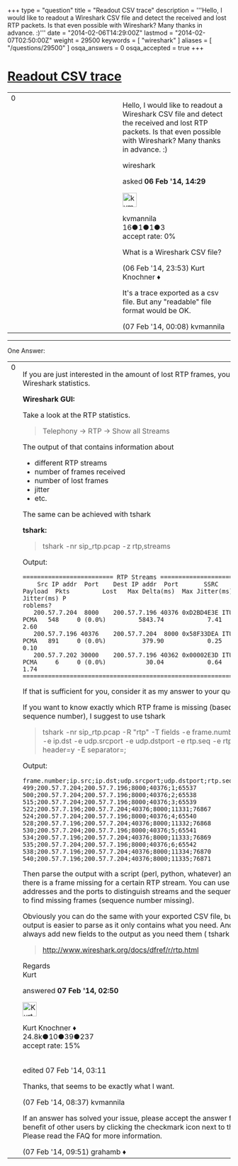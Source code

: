 +++
type = "question"
title = "Readout CSV trace"
description = '''Hello, I would like to readout a Wireshark CSV file and detect the received and lost RTP packets. Is that even possible with Wireshark? Many thanks in advance. :)'''
date = "2014-02-06T14:29:00Z"
lastmod = "2014-02-07T02:50:00Z"
weight = 29500
keywords = [ "wireshark" ]
aliases = [ "/questions/29500" ]
osqa_answers = 0
osqa_accepted = true
+++

<div class="headNormal">

# [Readout CSV trace](/questions/29500/readout-csv-trace)

</div>

<div id="main-body">

<div id="askform">

<table id="question-table" style="width:100%;"><colgroup><col style="width: 50%" /><col style="width: 50%" /></colgroup><tbody><tr class="odd"><td style="width: 30px; vertical-align: top"><div class="vote-buttons"><div id="post-29500-score" class="post-score" title="current number of votes">0</div><div id="favorite-count" class="favorite-count"></div></div></td><td><div id="item-right"><div class="question-body"><p>Hello, I would like to readout a Wireshark CSV file and detect the received and lost RTP packets. Is that even possible with Wireshark? Many thanks in advance. :)</p></div><div id="question-tags" class="tags-container tags">wireshark</div><div id="question-controls" class="post-controls"></div><div class="post-update-info-container"><div class="post-update-info post-update-info-user"><p>asked <strong>06 Feb '14, 14:29</strong></p><img src="https://secure.gravatar.com/avatar/0010523346f0f58caac17a8d216ab7dc?s=32&amp;d=identicon&amp;r=g" class="gravatar" width="32" height="32" alt="kvmannila&#39;s gravatar image" /><p>kvmannila<br />
<span class="score" title="16 reputation points">16</span><span title="1 badges"><span class="badge1">●</span><span class="badgecount">1</span></span><span title="1 badges"><span class="silver">●</span><span class="badgecount">1</span></span><span title="3 badges"><span class="bronze">●</span><span class="badgecount">3</span></span><br />
<span class="accept_rate" title="Rate of the user&#39;s accepted answers">accept rate:</span> <span title="kvmannila has no accepted answers">0%</span></p></div></div><div id="comments-container-29500" class="comments-container"><span id="29515"></span><div id="comment-29515" class="comment"><div id="post-29515-score" class="comment-score"></div><div class="comment-text"><p>What is a Wireshark CSV file?</p></div><div id="comment-29515-info" class="comment-info"><span class="comment-age">(06 Feb '14, 23:53)</span> Kurt Knochner ♦</div></div><span id="29516"></span><div id="comment-29516" class="comment"><div id="post-29516-score" class="comment-score"></div><div class="comment-text"><p>It's a trace exported as a csv file. But any "readable" file format would be OK.</p></div><div id="comment-29516-info" class="comment-info"><span class="comment-age">(07 Feb '14, 00:08)</span> kvmannila</div></div></div><div id="comment-tools-29500" class="comment-tools"></div><div class="clear"></div><div id="comment-29500-form-container" class="comment-form-container"></div><div class="clear"></div></div></td></tr></tbody></table>

------------------------------------------------------------------------

<div class="tabBar">

<span id="sort-top"></span>

<div class="headQuestions">

One Answer:

</div>

</div>

<span id="29519"></span>

<div id="answer-container-29519" class="answer accepted-answer">

<table style="width:100%;"><colgroup><col style="width: 50%" /><col style="width: 50%" /></colgroup><tbody><tr class="odd"><td style="width: 30px; vertical-align: top"><div class="vote-buttons"><div id="post-29519-score" class="post-score" title="current number of votes">0</div></div></td><td><div class="item-right"><div class="answer-body"><p>If you are just interested in the amount of lost RTP frames, you can use the Wireshark statistics.</p><p><strong>Wireshark GUI:</strong><br />
</p><p>Take a look at the RTP statistics.</p><blockquote><p>Telephony -&gt; RTP -&gt; Show all Streams</p></blockquote><p>The output of that contains information about</p><ul><li>different RTP streams</li><li>number of frames received</li><li>number of lost frames</li><li>jitter</li><li>etc.</li></ul><p>The same can be achieved with tshark</p><p><strong>tshark:</strong><br />
</p><blockquote><p>tshark -nr sip_rtp.pcap -z rtp,streams</p></blockquote><p>Output:</p><pre><code>========================= RTP Streams ========================
    Src IP addr  Port    Dest IP addr  Port       SSRC          Payload  Pkts         Lost   Max Delta(ms)  Max Jitter(ms) Mean Jitter(ms) P
roblems?
   200.57.7.204  8000    200.57.7.196 40376 0xD2BD4E3E ITU-T G.711 PCMA   548     0 (0.0%)         5843.74            7.41            2.60
   200.57.7.196 40376    200.57.7.204  8000 0x58F33DEA ITU-T G.711 PCMA   891     0 (0.0%)          379.90            0.25            0.10
   200.57.7.202 30000    200.57.7.196 40362 0x00002E3D ITU-T G.711 PCMA     6     0 (0.0%)           30.04            0.64            1.74
==============================================================</code></pre><p>If that is sufficient for you, consider it as my answer to your question.</p><p>If you want to know exactly which RTP frame is missing (based on the sequence number), I suggest to use tshark</p><blockquote><p>tshark -nr sip_rtp.pcap -R "rtp" -T fields -e frame.number -e ip.src -e ip.dst -e udp.srcport -e udp.dstport -e rtp.seq -e rtp.extseq -E header=y -E separator=;</p></blockquote><p>Output:</p><pre><code>frame.number;ip.src;ip.dst;udp.srcport;udp.dstport;rtp.seq;rtp.extseq
499;200.57.7.204;200.57.7.196;8000;40376;1;65537
500;200.57.7.204;200.57.7.196;8000;40376;2;65538
515;200.57.7.204;200.57.7.196;8000;40376;3;65539
522;200.57.7.196;200.57.7.204;40376;8000;11331;76867
524;200.57.7.204;200.57.7.196;8000;40376;4;65540
528;200.57.7.196;200.57.7.204;40376;8000;11332;76868
530;200.57.7.204;200.57.7.196;8000;40376;5;65541
534;200.57.7.196;200.57.7.204;40376;8000;11333;76869
535;200.57.7.204;200.57.7.196;8000;40376;6;65542
538;200.57.7.196;200.57.7.204;40376;8000;11334;76870
540;200.57.7.196;200.57.7.204;40376;8000;11335;76871</code></pre><p>Then parse the output with a script (perl, python, whatever) and check if there is a frame missing for a certain RTP stream. You can use the IP addresses and the ports to distinguish streams and the sequence numbers to find missing frames (sequence number missing).</p><p>Obviously you can do the same with your exported CSV file, but the tshark output is easier to parse as it only contains what you need. And you can always add new fields to the output as you need them ( tshark -e xxxx)</p><blockquote><p><a href="http://www.wireshark.org/docs/dfref/r/rtp.html">http://www.wireshark.org/docs/dfref/r/rtp.html</a></p></blockquote><p>Regards<br />
Kurt</p></div><div class="answer-controls post-controls"></div><div class="post-update-info-container"><div class="post-update-info post-update-info-user"><p>answered <strong>07 Feb '14, 02:50</strong></p><img src="https://secure.gravatar.com/avatar/23b7bf5b13bc2c98b2e8aa9869ca5d75?s=32&amp;d=identicon&amp;r=g" class="gravatar" width="32" height="32" alt="Kurt%20Knochner&#39;s gravatar image" /><p>Kurt Knochner ♦<br />
<span class="score" title="24767 reputation points"><span>24.8k</span></span><span title="10 badges"><span class="badge1">●</span><span class="badgecount">10</span></span><span title="39 badges"><span class="silver">●</span><span class="badgecount">39</span></span><span title="237 badges"><span class="bronze">●</span><span class="badgecount">237</span></span><br />
<span class="accept_rate" title="Rate of the user&#39;s accepted answers">accept rate:</span> <span title="Kurt Knochner has 344 accepted answers">15%</span> </br></br></p></div><div class="post-update-info post-update-info-edited"><p>edited 07 Feb '14, 03:11</p></div></div><div id="comments-container-29519" class="comments-container"><span id="29538"></span><div id="comment-29538" class="comment"><div id="post-29538-score" class="comment-score"></div><div class="comment-text"><p>Thanks, that seems to be exactly what I want.</p></div><div id="comment-29538-info" class="comment-info"><span class="comment-age">(07 Feb '14, 08:37)</span> kvmannila</div></div><span id="29541"></span><div id="comment-29541" class="comment"><div id="post-29541-score" class="comment-score"></div><div class="comment-text"><p>If an answer has solved your issue, please accept the answer for the benefit of other users by clicking the checkmark icon next to the answer. Please read the FAQ for more information.</p></div><div id="comment-29541-info" class="comment-info"><span class="comment-age">(07 Feb '14, 09:51)</span> grahamb ♦</div></div></div><div id="comment-tools-29519" class="comment-tools"></div><div class="clear"></div><div id="comment-29519-form-container" class="comment-form-container"></div><div class="clear"></div></div></td></tr></tbody></table>

</div>

<div class="paginator-container-left">

</div>

</div>

</div>

